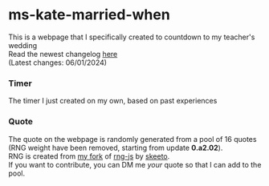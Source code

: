 # ms-kate-married-when
This is a webpage that I specifically created to countdown to my teacher's wedding <br>
Read the newest changelog [here](https://github.com/penny2k8/ms-kate-married-when/releases) <br>
(Latest changes: 06/01/2024)

### Timer
The timer I just created on my own, based on past experiences

### Quote
The quote on the webpage is randomly generated from a pool of 16 quotes (RNG weight have been removed, starting from update **0.a2.02**). <br> 
RNG is created from [my fork](https://github.com/penny2k8/rng-js) of [rng-js](https://github.com/skeeto/rng-js/tree/master) by [skeeto](https://github.com/skeeto). <br>
If you want to contribute, you can DM me *your* quote so that I can add to the pool.



